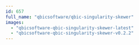 ```yaml
---
id: 657
full_name: "qbicsoftware/qbic-singularity-skewer"
images: 
  - "qbicsoftware-qbic-singularity-skewer-latest"
  - "qbicsoftware-qbic-singularity-skewer-v0.2.2"
---
```

